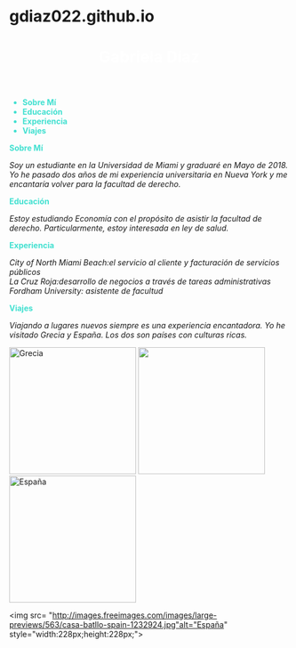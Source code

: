 # gdiaz022.github.io
<!DOCTYPE html>
<html>
<head>
<style>

div.container{width:100%;border:1px solid black;}

header,footer{padding:1em;color:black;background-color:turquoise;clear:left;text-align:center;}

nav{float:left;max-width:160px;margin:0;padding:1em;}

nav ul{list-style-type:circle;padding:0;}

nav ul a{text-decoration:none;}

section{margin-left:170px;border-left:1px solid black;padding:1em;}

article{margin-left:170px;border-left:1px solid black;padding:1em;}

section{margin-left:170px;border-left:1px solid black;padding:1em;}

article{margin-left:170px;border-left:1px solid black;padding:1em;}

section{margin-left:170px;border-left:1px solid black;padding:1em;}

article{margin-left:170px;border-left:1px solid black;padding:1em;}

section{margin-left:170px;border-left:1px solid black;padding:1em;}

article{margin-left:170px;border-left:1px solid black;padding:1em;}

</style>
</head>

<body>

<div class="container">

<header>
<h1 style="color:white;">Gabriela Di&#769;az</h1> </header>

<nav>
<ul style="color:turquoise;" >
<li><b>Sobre Mi&#769; </b></li>
<li><b>Educacio&#769;n</b></li>
<li><b>Experiencia</b></li>
<li><b>Viajes</b></li>
</ul>
</nav> 

<article>
<h style="color:turquoise;"> <b>Sobre Mi&#769;  </b></h>
<p> <i> Soy un estudiante en la Universidad de Miami y graduare&#769; en Mayo de 2018.<br>Yo he pasado dos a&ntilde;os de mi experiencia universitaria en Nueva York y me encantari&#769;a volver para la facultad de derecho.</i> </p>

<h style="color:turquoise;"> <b>Educacio&#769;n</b> </h>
<p> <i> Estoy estudiando Economi&#769;a con el propo&#769;sito de asistir la facultad de derecho. Particularmente, estoy interesada en ley de salud. </i> </p>

<h style="color:turquoise;"> <b>Experiencia </b> </h>
<p> <i> City of North Miami Beach:el servicio al cliente y facturacio&#769;n de servicios pu&#769;blicos  <br>La Cruz Roja:desarrollo de negocios a trave&#769;s de tareas administrativas <br>Fordham University: asistente de facultud </i> </p>

<h style="color:turquoise;"> <b>Viajes</b></h>
<p> <i>Viajando a lugares nuevos siempre es una experiencia encantadora. Yo he visitado Grecia y Espa&ntilde;a. Los dos son pai&#769;ses con culturas ricas.  </i> </p>



<img src="http://images.freeimages.com/images/large-previews/cb4/santorini-06-1570666.jpg" alt="Grecia" style="width:228px;height:228px;">
<img src="http://images.freeimages.com/images/large-previews/952/santorini-mediterranean-church-1401549.jpg" style="width:228px;height:228px;">
<img src="http://images.freeimages.com/images/large-previews/463/the-alhambra-granada-spain-4-1230147.jpg" alt="España" style="width:228px;height:228px;"> 


<img src= "http://images.freeimages.com/images/large-previews/563/casa-batllo-spain-1232924.jpg"alt="España" style="width:228px;height:228px;">


</article>
<footer></footer>

</div>

</body>
</html>
